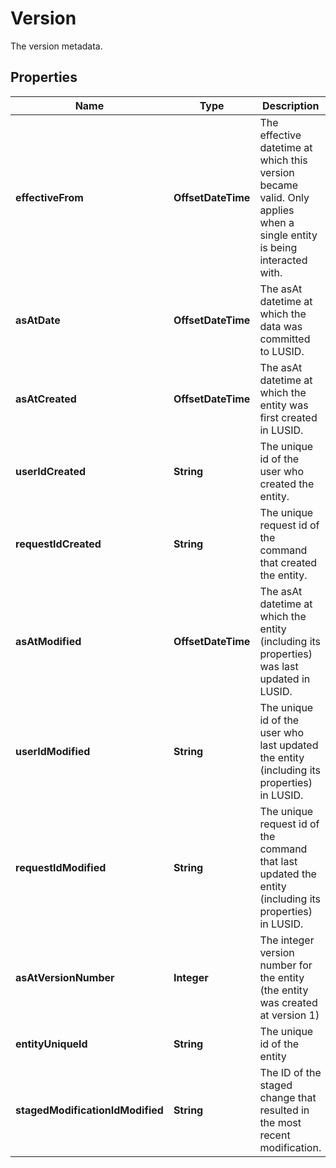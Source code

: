 

# Version

The version metadata.

## Properties

| Name | Type | Description | Notes |
|------------ | ------------- | ------------- | -------------|
|**effectiveFrom** | **OffsetDateTime** | The effective datetime at which this version became valid. Only applies when a single entity is being interacted with. |  |
|**asAtDate** | **OffsetDateTime** | The asAt datetime at which the data was committed to LUSID. |  |
|**asAtCreated** | **OffsetDateTime** | The asAt datetime at which the entity was first created in LUSID. |  [optional] |
|**userIdCreated** | **String** | The unique id of the user who created the entity. |  [optional] |
|**requestIdCreated** | **String** | The unique request id of the command that created the entity. |  [optional] |
|**asAtModified** | **OffsetDateTime** | The asAt datetime at which the entity (including its properties) was last updated in LUSID. |  [optional] |
|**userIdModified** | **String** | The unique id of the user who last updated the entity (including its properties) in LUSID. |  [optional] |
|**requestIdModified** | **String** | The unique request id of the command that last updated the entity (including its properties) in LUSID. |  [optional] |
|**asAtVersionNumber** | **Integer** | The integer version number for the entity (the entity was created at version 1) |  [optional] |
|**entityUniqueId** | **String** | The unique id of the entity |  [optional] |
|**stagedModificationIdModified** | **String** | The ID of the staged change that resulted in the most recent modification. |  [optional] |




